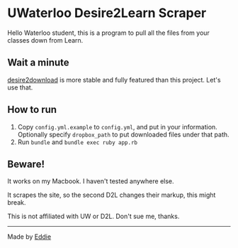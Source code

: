 # UWaterloo Desire2Learn Scraper

Hello Waterloo student, this is a program to pull all the files from your classes down from Learn.

## Wait a minute

[desire2download](https://github.com/sholiday/desire2download) is more stable and fully featured than this project. Let's use that.

## How to run

1. Copy `config.yml.example` to `config.yml`, and put in your information. Optionally specify `dropbox_path` to put downloaded files under that path.
2. Run `bundle` and `bundle exec ruby app.rb`

## Beware!

It works on my Macbook. I haven't tested anywhere else.

It scrapes the site, so the second D2L changes their markup, this might break.

This is not affiliated with UW or D2L. Don't sue me, thanks.

---

Made by [Eddie](https://twitter.com/ldquo "Follow me on Twitter!")
